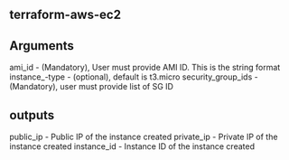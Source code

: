 ## terraform-aws-ec2

## Arguments

ami_id - (Mandatory), User must provide AMI ID. This is the string format
instance_-type - (optional), default is t3.micro 
security_group_ids - (Mandatory), user must provide list of SG ID 

## outputs

public_ip - Public IP of the instance created
private_ip - Private IP of the instance created
instance_id - Instance ID of the instance created
